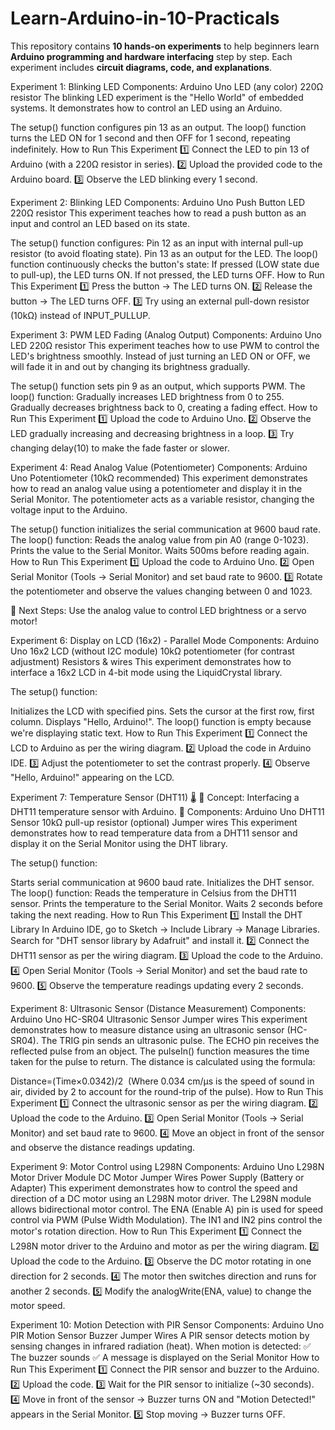 # Learn-Arduino-in-10-Practicals
This repository contains **10 hands-on experiments** to help beginners learn **Arduino programming and hardware interfacing** step by step. Each experiment includes **circuit diagrams, code, and explanations**. 

Experiment 1: Blinking LED
Components:
Arduino Uno
LED (any color)
220Ω resistor
The blinking LED experiment is the "Hello World" of embedded systems. It demonstrates how to control an LED using an Arduino.

The setup() function configures pin 13 as an output.
The loop() function turns the LED ON for 1 second and then OFF for 1 second, repeating indefinitely.
How to Run This Experiment
1️⃣ Connect the LED to pin 13 of Arduino (with a 220Ω resistor in series).
2️⃣ Upload the provided code to the Arduino board.
3️⃣ Observe the LED blinking every 1 second.


Experiment 2: Blinking LED
Components:
Arduino Uno
Push Button
LED
220Ω resistor
This experiment teaches how to read a push button as an input and control an LED based on its state.

The setup() function configures:
Pin 12 as an input with internal pull-up resistor (to avoid floating state).
Pin 13 as an output for the LED.
The loop() function continuously checks the button's state:
If pressed (LOW state due to pull-up), the LED turns ON.
If not pressed, the LED turns OFF.
How to Run This Experiment
1️⃣ Press the button → The LED turns ON.
2️⃣ Release the button → The LED turns OFF.
3️⃣ Try using an external pull-down resistor (10kΩ) instead of INPUT_PULLUP.


Experiment 3: PWM LED Fading (Analog Output)
Components:
Arduino Uno
LED
220Ω resistor
This experiment teaches how to use PWM to control the LED's brightness smoothly. Instead of just turning an LED ON or OFF, we will fade it in and out by changing its brightness gradually.

The setup() function sets pin 9 as an output, which supports PWM.
The loop() function:
Gradually increases LED brightness from 0 to 255.
Gradually decreases brightness back to 0, creating a fading effect.
How to Run This Experiment
1️⃣ Upload the code to Arduino Uno.
2️⃣ Observe the LED gradually increasing and decreasing brightness in a loop.
3️⃣ Try changing delay(10) to make the fade faster or slower.


Experiment 4: Read Analog Value (Potentiometer)
Components:
Arduino Uno
Potentiometer (10kΩ recommended)
This experiment demonstrates how to read an analog value using a potentiometer and display it in the Serial Monitor. The potentiometer acts as a variable resistor, changing the voltage input to the Arduino.

The setup() function initializes the serial communication at 9600 baud rate.
The loop() function:
Reads the analog value from pin A0 (range 0-1023).
Prints the value to the Serial Monitor.
Waits 500ms before reading again.
How to Run This Experiment
1️⃣ Upload the code to Arduino Uno.
2️⃣ Open Serial Monitor (Tools → Serial Monitor) and set baud rate to 9600.
3️⃣ Rotate the potentiometer and observe the values changing between 0 and 1023.

📌 Next Steps: Use the analog value to control LED brightness or a servo motor! 


Experiment 6: Display on LCD (16x2) - Parallel Mode 
Components:
Arduino Uno
16x2 LCD (without I2C module)
10kΩ potentiometer (for contrast adjustment)
Resistors & wires
This experiment demonstrates how to interface a 16x2 LCD in 4-bit mode using the LiquidCrystal library.

The setup() function:

Initializes the LCD with specified pins.
Sets the cursor at the first row, first column.
Displays "Hello, Arduino!".
The loop() function is empty because we're displaying static text.
How to Run This Experiment
1️⃣ Connect the LCD to Arduino as per the wiring diagram.
2️⃣ Upload the code in Arduino IDE.
3️⃣ Adjust the potentiometer to set the contrast properly.
4️⃣ Observe "Hello, Arduino!" appearing on the LCD.


Experiment 7: Temperature Sensor (DHT11) 🌡️
🔹 Concept: Interfacing a DHT11 temperature sensor with Arduino.
🔹 Components:
Arduino Uno
DHT11 Sensor
10kΩ pull-up resistor (optional)
Jumper wires
This experiment demonstrates how to read temperature data from a DHT11 sensor and display it on the Serial Monitor using the DHT library.

The setup() function:

Starts serial communication at 9600 baud rate.
Initializes the DHT sensor.
The loop() function:
Reads the temperature in Celsius from the DHT11 sensor.
Prints the temperature to the Serial Monitor.
Waits 2 seconds before taking the next reading.
How to Run This Experiment
1️⃣ Install the DHT Library
In Arduino IDE, go to Sketch → Include Library → Manage Libraries.
Search for "DHT sensor library by Adafruit" and install it.
2️⃣ Connect the DHT11 sensor as per the wiring diagram.
3️⃣ Upload the code to the Arduino.
4️⃣ Open Serial Monitor (Tools → Serial Monitor) and set the baud rate to 9600.
5️⃣ Observe the temperature readings updating every 2 seconds.


Experiment 8: Ultrasonic Sensor (Distance Measurement)
Components:
Arduino Uno
HC-SR04 Ultrasonic Sensor
Jumper wires
This experiment demonstrates how to measure distance using an ultrasonic sensor (HC-SR04).
The TRIG pin sends an ultrasonic pulse.
The ECHO pin receives the reflected pulse from an object.
The pulseIn() function measures the time taken for the pulse to return.
The distance is calculated using the formula:

Distance=(Time×0.0342)/2
​
(Where 0.034 cm/µs is the speed of sound in air, divided by 2 to account for the round-trip of the pulse).
How to Run This Experiment
1️⃣ Connect the ultrasonic sensor as per the wiring diagram.
2️⃣ Upload the code to the Arduino.
3️⃣ Open Serial Monitor (Tools → Serial Monitor) and set baud rate to 9600.
4️⃣ Move an object in front of the sensor and observe the distance readings updating.


Experiment 9: Motor Control using L298N
Components:
Arduino Uno
L298N Motor Driver Module
DC Motor
Jumper Wires
Power Supply (Battery or Adapter)
This experiment demonstrates how to control the speed and direction of a DC motor using an L298N motor driver.
The L298N module allows bidirectional motor control.
The ENA (Enable A) pin is used for speed control via PWM (Pulse Width Modulation).
The IN1 and IN2 pins control the motor's rotation direction.
How to Run This Experiment
1️⃣ Connect the L298N motor driver to the Arduino and motor as per the wiring diagram.
2️⃣ Upload the code to the Arduino.
3️⃣ Observe the DC motor rotating in one direction for 2 seconds.
4️⃣ The motor then switches direction and runs for another 2 seconds.
5️⃣ Modify the analogWrite(ENA, value) to change the motor speed.


Experiment 10: Motion Detection with PIR Sensor
Components:
Arduino Uno
PIR Motion Sensor
Buzzer
Jumper Wires
A PIR sensor detects motion by sensing changes in infrared radiation (heat).
When motion is detected:
✅ The buzzer sounds
✅ A message is displayed on the Serial Monitor
How to Run This Experiment
1️⃣ Connect the PIR sensor and buzzer to the Arduino.
2️⃣ Upload the code.
3️⃣ Wait for the PIR sensor to initialize (~30 seconds).
4️⃣ Move in front of the sensor → Buzzer turns ON and "Motion Detected!" appears in the Serial Monitor.
5️⃣ Stop moving → Buzzer turns OFF.

